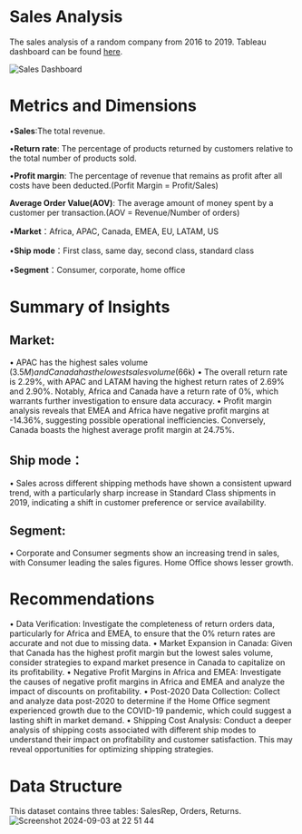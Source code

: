 # Sales Analysis
The sales analysis of a random company from 2016 to 2019. Tableau dashboard can be found [here](https://public.tableau.com/app/profile/xiujun.zha/viz/Salesdashboard_17252508821770/dashboard).

![Sales Dashboard](https://github.com/user-attachments/assets/2629c75f-a2a6-42c0-b650-9e795f89b371)

# Metrics and Dimensions
•**Sales**:The total revenue.

•**Return rate**: The percentage of products returned by customers relative to the total number of products sold. 

•**Profit margin**: The percentage of revenue that remains as profit after all costs have been deducted.(Porfit Margin = Profit/Sales)

**Average Order Value(AOV)**: The average amount of money spent by a customer per transaction.(AOV = Revenue/Number of orders)

•**Market**：Africa, APAC, Canada, EMEA, EU, LATAM, US

•**Ship mode**：First class, same day, second class, standard class

•**Segment**：Consumer, corporate, home office


# Summary of Insights
## Market:
• APAC has the highest sales volume ($3.5M) and Canada has the lowest sales volume ($66k)
• The overall return rate is 2.29%, with APAC and LATAM having the highest return rates of 2.69% and 2.90%. Notably, Africa and Canada have a return rate of 0%, which warrants further investigation to ensure data accuracy.
• Profit margin analysis reveals that EMEA and Africa have negative profit margins at -14.36%, suggesting possible operational inefficiencies. Conversely, Canada boasts the highest average profit margin at 24.75%.

## Ship mode：
• Sales across different shipping methods have shown a consistent upward trend, with a particularly sharp increase in Standard Class shipments in 2019, indicating a shift in customer preference or service availability.

## Segment:
• Corporate and Consumer segments show an increasing trend in sales, with Consumer leading the sales figures. Home Office shows lesser growth.

# Recommendations
• Data Verification: Investigate the completeness of return orders data, particularly for Africa and EMEA, to ensure that the 0% return rates are accurate and not due to missing data.
• Market Expansion in Canada: Given that Canada has the highest profit margin but the lowest sales volume, consider strategies to expand market presence in Canada to capitalize on its profitability.
• Negative Profit Margins in Africa and EMEA: Investigate the causes of negative profit margins in Africa and EMEA and analyze the impact of discounts on profitability.
• Post-2020 Data Collection: Collect and analyze data post-2020 to determine if the Home Office segment experienced growth due to the COVID-19 pandemic, which could suggest a lasting shift in market demand.
• Shipping Cost Analysis: Conduct a deeper analysis of shipping costs associated with different ship modes to understand their impact on profitability and customer satisfaction. This may reveal opportunities for optimizing shipping strategies.


# Data Structure
This dataset contains three tables: SalesRep, Orders, Returns.
![Screenshot 2024-09-03 at 22 51 44](https://github.com/user-attachments/assets/e9f5b8d1-173e-4dfd-aa6a-94bfa7187d1e)
